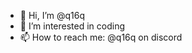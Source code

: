 - 👋 Hi, I’m @q16q
- 👀 I’m interested in coding
- 📫 How to reach me: @q16q on discord

<!---
q16q/q16q is a ✨ special ✨ repository because its `README.md` (this file) appears on your GitHub profile.
You can click the Preview link to take a look at your changes.
--->
